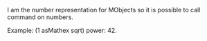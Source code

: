 I am the number representation for MObjects so it is possible to call command on numbers.

Example:
	(1 asMathex sqrt) power: 42.